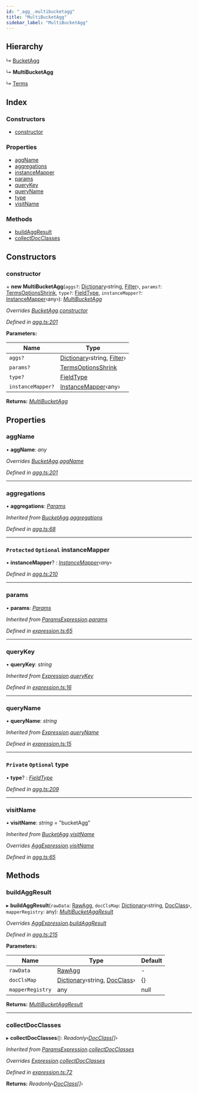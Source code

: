 ```yaml
---
id: "_agg_.multibucketagg"
title: "MultiBucketAgg"
sidebar_label: "MultiBucketAgg"
---
```


## Hierarchy

  ↳ [BucketAgg](_agg_.bucketagg.md)

  ↳ **MultiBucketAgg**

  ↳ [Terms](_agg_.terms.md)

## Index

### Constructors

* [constructor](_agg_.multibucketagg.md#constructor)

### Properties

* [aggName](_agg_.multibucketagg.md#aggname)
* [aggregations](_agg_.multibucketagg.md#aggregations)
* [instanceMapper](_agg_.multibucketagg.md#protected-optional-instancemapper)
* [params](_agg_.multibucketagg.md#params)
* [queryKey](_agg_.multibucketagg.md#querykey)
* [queryName](_agg_.multibucketagg.md#queryname)
* [type](_agg_.multibucketagg.md#private-optional-type)
* [visitName](_agg_.multibucketagg.md#visitname)

### Methods

* [buildAggResult](_agg_.multibucketagg.md#buildaggresult)
* [collectDocClasses](_agg_.multibucketagg.md#collectdocclasses)

## Constructors

###  constructor

\+ **new MultiBucketAgg**(`aggs?`: [Dictionary](../modules/_types_.md#dictionary)‹string, [Filter](_agg_.filter.md)›, `params?`: [TermsOptionsShrink](../modules/_agg_.md#termsoptionsshrink), `type?`: [FieldType](_document_.fieldtype.md), `instanceMapper?`: [InstanceMapper](../modules/_search_.md#instancemapper)‹any›): *[MultiBucketAgg](_agg_.multibucketagg.md)*

*Overrides [BucketAgg](_agg_.bucketagg.md).[constructor](_agg_.bucketagg.md#constructor)*

*Defined in [agg.ts:201](https://github.com/kindritskyiMax/elasticmagic-js/blob/c9215ce/src/agg.ts#L201)*

**Parameters:**

Name | Type |
------ | ------ |
`aggs?` | [Dictionary](../modules/_types_.md#dictionary)‹string, [Filter](_agg_.filter.md)› |
`params?` | [TermsOptionsShrink](../modules/_agg_.md#termsoptionsshrink) |
`type?` | [FieldType](_document_.fieldtype.md) |
`instanceMapper?` | [InstanceMapper](../modules/_search_.md#instancemapper)‹any› |

**Returns:** *[MultiBucketAgg](_agg_.multibucketagg.md)*

## Properties

###  aggName

• **aggName**: *any*

*Overrides [BucketAgg](_agg_.bucketagg.md).[aggName](_agg_.bucketagg.md#aggname)*

*Defined in [agg.ts:201](https://github.com/kindritskyiMax/elasticmagic-js/blob/c9215ce/src/agg.ts#L201)*

___

###  aggregations

• **aggregations**: *[Params](_expression_.params.md)*

*Inherited from [BucketAgg](_agg_.bucketagg.md).[aggregations](_agg_.bucketagg.md#aggregations)*

*Defined in [agg.ts:68](https://github.com/kindritskyiMax/elasticmagic-js/blob/c9215ce/src/agg.ts#L68)*

___

### `Protected` `Optional` instanceMapper

• **instanceMapper**? : *[InstanceMapper](../modules/_search_.md#instancemapper)‹any›*

*Defined in [agg.ts:210](https://github.com/kindritskyiMax/elasticmagic-js/blob/c9215ce/src/agg.ts#L210)*

___

###  params

• **params**: *[Params](_expression_.params.md)*

*Inherited from [ParamsExpression](_expression_.paramsexpression.md).[params](_expression_.paramsexpression.md#params)*

*Defined in [expression.ts:65](https://github.com/kindritskyiMax/elasticmagic-js/blob/c9215ce/src/expression.ts#L65)*

___

###  queryKey

• **queryKey**: *string*

*Inherited from [Expression](_expression_.expression.md).[queryKey](_expression_.expression.md#querykey)*

*Defined in [expression.ts:16](https://github.com/kindritskyiMax/elasticmagic-js/blob/c9215ce/src/expression.ts#L16)*

___

###  queryName

• **queryName**: *string*

*Inherited from [Expression](_expression_.expression.md).[queryName](_expression_.expression.md#queryname)*

*Defined in [expression.ts:15](https://github.com/kindritskyiMax/elasticmagic-js/blob/c9215ce/src/expression.ts#L15)*

___

### `Private` `Optional` type

• **type**? : *[FieldType](_document_.fieldtype.md)*

*Defined in [agg.ts:209](https://github.com/kindritskyiMax/elasticmagic-js/blob/c9215ce/src/agg.ts#L209)*

___

###  visitName

• **visitName**: *string* = "bucketAgg"

*Inherited from [BucketAgg](_agg_.bucketagg.md).[visitName](_agg_.bucketagg.md#visitname)*

*Overrides [AggExpression](_agg_.aggexpression.md).[visitName](_agg_.aggexpression.md#visitname)*

*Defined in [agg.ts:65](https://github.com/kindritskyiMax/elasticmagic-js/blob/c9215ce/src/agg.ts#L65)*

## Methods

###  buildAggResult

▸ **buildAggResult**(`rawData`: [RawAgg](../modules/_types_.md#rawagg), `docClsMap`: [Dictionary](../modules/_types_.md#dictionary)‹string, [DocClass](../modules/_document_.md#docclass)›, `mapperRegistry`: any): *[MultiBucketAggResult](_agg_.multibucketaggresult.md)*

*Overrides [AggExpression](_agg_.aggexpression.md).[buildAggResult](_agg_.aggexpression.md#buildaggresult)*

*Defined in [agg.ts:215](https://github.com/kindritskyiMax/elasticmagic-js/blob/c9215ce/src/agg.ts#L215)*

**Parameters:**

Name | Type | Default |
------ | ------ | ------ |
`rawData` | [RawAgg](../modules/_types_.md#rawagg) | - |
`docClsMap` | [Dictionary](../modules/_types_.md#dictionary)‹string, [DocClass](../modules/_document_.md#docclass)› |  {} |
`mapperRegistry` | any |  null |

**Returns:** *[MultiBucketAggResult](_agg_.multibucketaggresult.md)*

___

###  collectDocClasses

▸ **collectDocClasses**(): *Readonly‹[DocClass](../modules/_document_.md#docclass)[]›*

*Inherited from [ParamsExpression](_expression_.paramsexpression.md).[collectDocClasses](_expression_.paramsexpression.md#collectdocclasses)*

*Overrides [Expression](_expression_.expression.md).[collectDocClasses](_expression_.expression.md#collectdocclasses)*

*Defined in [expression.ts:72](https://github.com/kindritskyiMax/elasticmagic-js/blob/c9215ce/src/expression.ts#L72)*

**Returns:** *Readonly‹[DocClass](../modules/_document_.md#docclass)[]›*
